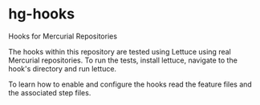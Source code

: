 hg-hooks
========

Hooks for Mercurial Repositories

The hooks within this repository are tested using Lettuce using real Mercurial repositories. To run the tests, install lettuce, navigate to the hook's directory and run lettuce.

To learn how to enable and configure the hooks read the feature files and the associated step files.
